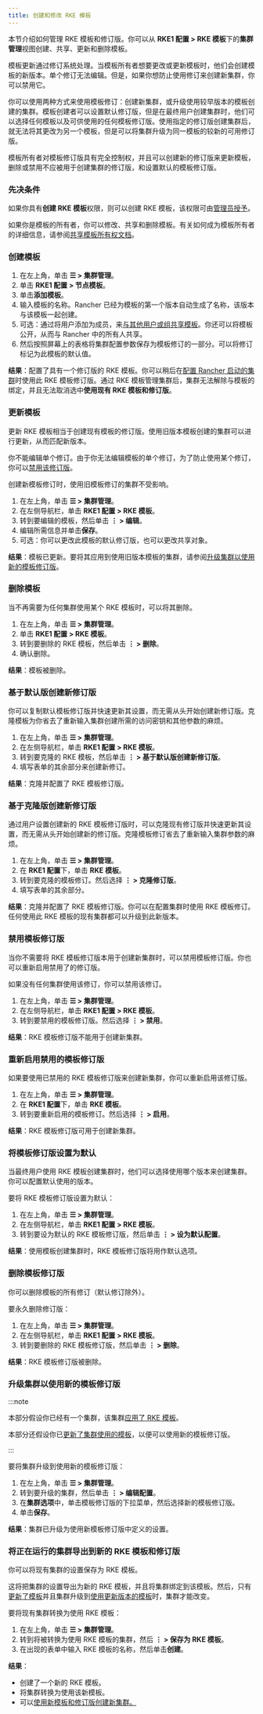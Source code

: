 ```yaml
---
title: 创建和修改 RKE 模板
---
```


<EOLRKE1Warning />

本节介绍如何管理 RKE 模板和修订版。你可以从 **RKE1 配置 > RKE 模板**下的**集群管理**视图创建、共享、更新和删除模板。

模板更新通过修订系统处理。当模板所有者想要更改或更新模板时，他们会创建模板的新版本。单个修订无法编辑。但是，如果你想防止使用修订来创建新集群，你可以禁用它。

你可以使用两种方式来使用模板修订：创建新集群，或升级使用较早版本的模板创建的集群。模板创建者可以设置默认修订版，但是在最终用户创建集群时，他们可以选择任何模板以及可供使用的任何模板修订版。使用指定的修订版创建集群后，就无法将其更改为另一个模板，但是可以将集群升级为同一模板的较新的可用修订版。

模板所有者对模板修订版具有完全控制权，并且可以创建新的修订版来更新模板，删除或禁用不应被用于创建集群的修订版，和设置默认的模板修订版。


### 先决条件

如果你具有**创建 RKE 模板**权限，则可以创建 RKE 模板，该权限可由[管理员授予](creator-permissions.md)。

如果你是模板的所有者，你可以修改、共享和删除模板。有关如何成为模板所有者的详细信息，请参阅[共享模板所有权文档](access-or-share-templates.md#共享模板所有权)。

### 创建模板

1. 在左上角，单击 **☰ > 集群管理**。
1. 单击 **RKE1 配置 > 节点模板**。
1. 单击**添加模板**。
1. 输入模板的名称。Rancher 已经为模板的第一个版本自动生成了名称，该版本与该模板一起创建。
1. 可选：通过将用户添加为成员，来[与其他用户或组共享模板](access-or-share-templates.md#与特定用户或组共享模板)。你还可以将模板公开，从而与 Rancher 中的所有人共享。
1. 然后按照屏幕上的表格将集群配置参数保存为模板修订的一部分。可以将修订标记为此模板的默认值。

**结果**：配置了具有一个修订版的 RKE 模板。你可以稍后在[配置 Rancher 启动的集群](../../../../pages-for-subheaders/launch-kubernetes-with-rancher.md)时使用此 RKE 模板修订版。通过 RKE 模板管理集群后，集群无法解除与模板的绑定，并且无法取消选中**使用现有 RKE 模板和修订版**。

### 更新模板

更新 RKE 模板相当于创建现有模板的修订版。使用旧版本模板创建的集群可以进行更新，从而匹配新版本。

你不能编辑单个修订。由于你无法编辑模板的单个修订，为了防止使用某个修订，你可以[禁用该修订版](#禁用模板修订版)。

创建新模板修订时，使用旧模板修订的集群不受影响。

1. 在左上角，单击 **☰ > 集群管理**。
1. 在左侧导航栏，单击 **RKE1 配置 > RKE 模板**。
1. 转到要编辑的模板，然后单击 **⋮ > 编辑**。
1. 编辑所需信息并单击**保存**。
1. 可选：你可以更改此模板的默认修订版，也可以更改共享对象。

**结果**：模板已更新。要将其应用到使用旧版本模板的集群，请参阅[升级集群以使用新的模板修订版](#升级集群以使用新的模板修订版)。

### 删除模板

当不再需要为任何集群使用某个 RKE 模板时，可以将其删除。

1. 在左上角，单击 **☰ > 集群管理**。
1. 单击 **RKE1 配置 > RKE 模板**。
1. 转到要删除的 RKE 模板，然后单击 **⋮ > 删除**。
1. 确认删除。

**结果**：模板被删除。

### 基于默认版创建新修订版

你可以复制默认模板修订版并快速更新其设置，而无需从头开始创建新修订版。克隆模板为你省去了重新输入集群创建所需的访问密钥和其他参数的麻烦。

1. 在左上角，单击 **☰ > 集群管理**。
1. 在左侧导航栏，单击 **RKE1 配置 > RKE 模板**。
1. 转到要克隆的 RKE 模板，然后单击 **⋮ > 基于默认版创建新修订版**。
1. 填写表单的其余部分来创建新修订。

**结果**：克隆并配置了 RKE 模板修订版。

### 基于克隆版创建新修订版

通过用户设置创建新的 RKE 模板修订版时，可以克隆现有修订版并快速更新其设置，而无需从头开始创建新的修订版。克隆模板修订省去了重新输入集群参数的麻烦。

1. 在左上角，单击 **☰ > 集群管理**。
1. 在 **RKE1 配置**下，单击 **RKE 模板**。
1. 转到要克隆的模板修订。然后选择 **⋮ > 克隆修订版**。
1. 填写表单的其余部分。

**结果**：克隆并配置了 RKE 模板修订版。你可以在配置集群时使用 RKE 模板修订。任何使用此 RKE 模板的现有集群都可以升级到此新版本。

### 禁用模板修订版

当你不需要将 RKE 模板修订版本用于创建新集群时，可以禁用模板修订版。你也可以重新启用禁用了的修订版。

如果没有任何集群使用该修订，你可以禁用该修订。

1. 在左上角，单击 **☰ > 集群管理**。
1. 在左侧导航栏，单击 **RKE1 配置 > RKE 模板**。
1. 转到要禁用的模板修订版。然后选择 **⋮ > 禁用**。

**结果**：RKE 模板修订版不能用于创建新集群。

### 重新启用禁用的模板修订版

如果要使用已禁用的 RKE 模板修订版来创建新集群，你可以重新启用该修订版。

1. 在左上角，单击 **☰ > 集群管理**。
1. 在 **RKE1 配置**下，单击 **RKE 模板**。
1. 转到要重新启用的模板修订。然后选择 **⋮ > 启用**。

**结果**：RKE 模板修订版可用于创建新集群。

### 将模板修订版设置为默认

当最终用户使用 RKE 模板创建集群时，他们可以选择使用哪个版本来创建集群。你可以配置默认使用的版本。

要将 RKE 模板修订版设置为默认：

1. 在左上角，单击 **☰ > 集群管理**。
1. 在左侧导航栏，单击 **RKE1 配置 > RKE 模板**。
1. 转到要设为默认的 RKE 模板修订版，然后单击 **⋮ > 设为默认配置**。

**结果**：使用模板创建集群时，RKE 模板修订版将用作默认选项。

### 删除模板修订版

你可以删除模板的所有修订（默认修订除外）。

要永久删除修订版：

1. 在左上角，单击 **☰ > 集群管理**。
1. 在左侧导航栏，单击 **RKE1 配置 > RKE 模板**。
1. 转到要删除的 RKE 模板修订版，然后单击 **⋮ > 删除**。

**结果**：RKE 模板修订版被删除。

### 升级集群以使用新的模板修订版

:::note

本部分假设你已经有一个集群，该集群[应用了 RKE 模板](apply-templates.md)。

本部分还假设你已[更新了集群使用的模板](#更新模板)，以便可以使用新的模板修订版。

:::

要将集群升级到使用新的模板修订版：

1. 在左上角，单击 **☰ > 集群管理**。
1. 转到要升级的集群，然后单击 **⋮ > 编辑配置**。
1. 在**集群选项**中，单击模板修订版的下拉菜单，然后选择新的模板修订版。
1. 单击**保存**。

**结果**：集群已升级为使用新模板修订版中定义的设置。

### 将正在运行的集群导出到新的 RKE 模板和修订版

你可以将现有集群的设置保存为 RKE 模板。

这将把集群的设置导出为新的 RKE 模板，并且将集群绑定到该模板。然后，只有[更新了模板](#更新模板)并且集群升级到[使用更新版本的模板](#升级集群以使用新的模板修订版)时，集群才能改变。

要将现有集群转换为使用 RKE 模板：

1. 在左上角，单击 **☰ > 集群管理**。
1. 转到将被转换为使用 RKE 模板的集群，然后 **⋮ > 保存为 RKE 模板**。
1. 在出现的表单中输入 RKE 模板的名称，然后单击**创建**。

**结果**：

- 创建了一个新的 RKE 模板。
- 将集群转换为使用该新模板。
- 可以[使用新模板和修订版创建新集群。](apply-templates.md#使用-rke-模板创建集群)